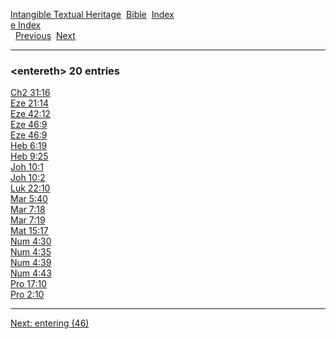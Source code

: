 [Intangible Textual Heritage](../../index)  [Bible](../index) 
[Index](index)   
[e Index](_e_)  
  [Previous](c03757)  [Next](c03759) 

------------------------------------------------------------------------

### &lt;entereth&gt; 20 entries

[Ch2 31:16](../kjv/ch2031.htm#016)  
[Eze 21:14](../kjv/eze021.htm#014)  
[Eze 42:12](../kjv/eze042.htm#012)  
[Eze 46:9](../kjv/eze046.htm#009)  
[Eze 46:9](../kjv/eze046.htm#009)  
[Heb 6:19](../kjv/heb006.htm#019)  
[Heb 9:25](../kjv/heb009.htm#025)  
[Joh 10:1](../kjv/joh010.htm#001)  
[Joh 10:2](../kjv/joh010.htm#002)  
[Luk 22:10](../kjv/luk022.htm#010)  
[Mar 5:40](../kjv/mar005.htm#040)  
[Mar 7:18](../kjv/mar007.htm#018)  
[Mar 7:19](../kjv/mar007.htm#019)  
[Mat 15:17](../kjv/mat015.htm#017)  
[Num 4:30](../kjv/num004.htm#030)  
[Num 4:35](../kjv/num004.htm#035)  
[Num 4:39](../kjv/num004.htm#039)  
[Num 4:43](../kjv/num004.htm#043)  
[Pro 17:10](../kjv/pro017.htm#010)  
[Pro 2:10](../kjv/pro002.htm#010)  

------------------------------------------------------------------------

[Next: entering (46)](c03759)
